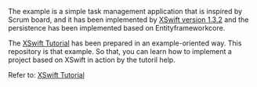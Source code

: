 The example is a simple task management application that is inspired by Scrum board, and it has been implemented by [XSwift version 1.3.2](https://www.nuget.org/packages/XSwift/) and the persistence has been implemented based on Entityframeworkcore.  

The [XSwift Tutorial](https://xswift.dev/docs/tutorial/get-started) has been prepared in an example-oriented way. This repository is that example. So that, you can learn how to implement a project based on XSwift in action by the tutoril help. 

Refer to: [XSwift Tutorial](https://xswift.dev/docs/tutorial/get-started)